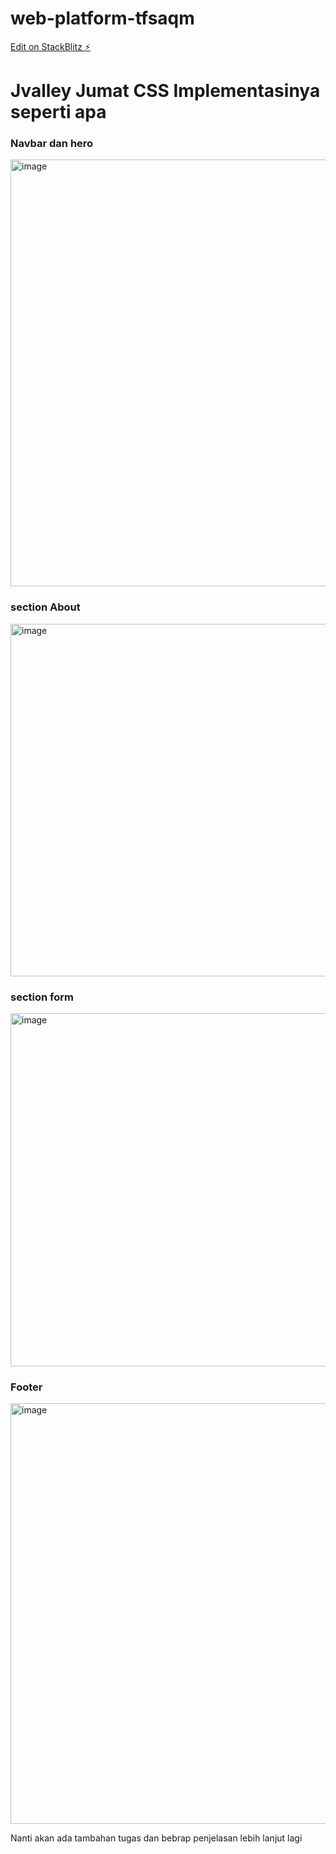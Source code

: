 # web-platform-tfsaqm

[Edit on StackBlitz ⚡️](https://stackblitz.com/edit/web-platform-tfsaqm)

# Jvalley Jumat CSS Implementasinya seperti apa 

### Navbar dan hero
<img width="683" alt="image" src="https://user-images.githubusercontent.com/78794419/184394620-628ae80d-0790-4e94-8a72-7eb2949f2a46.png">

### section About
<img width="564" alt="image" src="https://user-images.githubusercontent.com/78794419/184394772-37af300b-bffe-466e-a378-762c2cdf0338.png">

### section form
<img width="565" alt="image" src="https://user-images.githubusercontent.com/78794419/184394818-b748aa81-8df7-46db-871d-acb2d34ab111.png">

### Footer
<img width="673" alt="image" src="https://user-images.githubusercontent.com/78794419/184395016-b9d23429-0658-40b3-b470-da64adbc5d4a.png">

Nanti akan ada tambahan tugas dan bebrap penjelasan lebih lanjut lagi 
